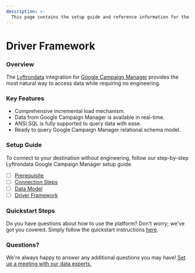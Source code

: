 ```yaml
---
description: >-
  This page contains the setup guide and reference information for the Google Campaign Manager source connector.
---
```


# Driver Framework

### Overview

The [Lyftrondata](https://www.lyftrondata.com/) integration for [Google Campaign Manager](None) provides the most natural way to access data while requiring no engineering.

### Key Features

* Comprehensive incremental load mechanism.
* Data from Google Campaign Manager is available in real-time.&#x20;
* ANSI SQL is fully supported to query data with ease.
* Ready to query Google Campaign Manager relational schema model.

### Setup Guide

To connect to your destination without engineering, follow our step-by-step Lyftrondata Google Campaign Manager setup guide.

* [ ] [Prerequisite](../prerequisite.md)
* [ ] [Connection Steps](../connection-steps.md)
* [ ] [Data Model](../data-model/erd.md)
* [ ] [Driver Framework](../driver-framework/)

### Quickstart Steps

Do you have questions about how to use the platform? Don't worry; we've got you covered. Simply follow the quickstart instructions [here](../driver-framework/README.md).

### Questions? <a href="#questions" id="questions"></a>

We're always happy to answer any additional questions you may have! [Set up a meeting with our data experts.](https://www.lyftrondata.com/book-a-meeting/)


